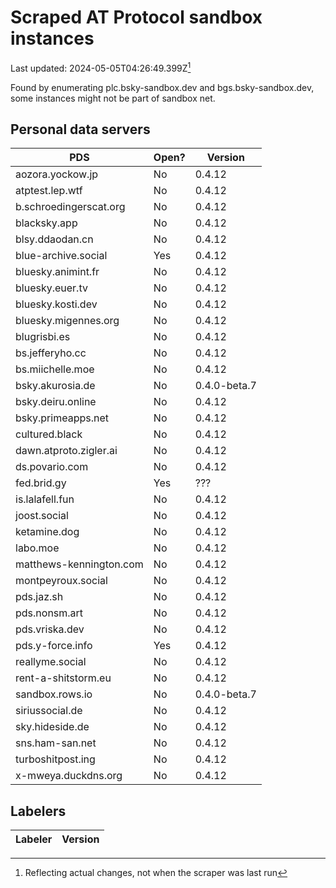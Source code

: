 # Scraped AT Protocol sandbox instances

Last updated: 2024-05-05T04:26:49.399Z[^1]

Found by enumerating plc.bsky-sandbox.dev and bgs.bsky-sandbox.dev, some
instances might not be part of sandbox net.

## Personal data servers

<!-- pds-start -->
| PDS | Open? | Version |
| --- | --- | --- |
| aozora.yockow.jp | No | 0.4.12 |
| atptest.lep.wtf | No | 0.4.12 |
| b.schroedingerscat.org | No | 0.4.12 |
| blacksky.app | No | 0.4.12 |
| blsy.ddaodan.cn | No | 0.4.12 |
| blue-archive.social | Yes | 0.4.12 |
| bluesky.animint.fr | No | 0.4.12 |
| bluesky.euer.tv | No | 0.4.12 |
| bluesky.kosti.dev | No | 0.4.12 |
| bluesky.migennes.org | No | 0.4.12 |
| blugrisbi.es | No | 0.4.12 |
| bs.jefferyho.cc | No | 0.4.12 |
| bs.miichelle.moe | No | 0.4.12 |
| bsky.akurosia.de | No | 0.4.0-beta.7 |
| bsky.deiru.online | No | 0.4.12 |
| bsky.primeapps.net | No | 0.4.12 |
| cultured.black | No | 0.4.12 |
| dawn.atproto.zigler.ai | No | 0.4.12 |
| ds.povario.com | No | 0.4.12 |
| fed.brid.gy | Yes | ??? |
| is.lalafell.fun | No | 0.4.12 |
| joost.social | No | 0.4.12 |
| ketamine.dog | No | 0.4.12 |
| labo.moe | No | 0.4.12 |
| matthews-kennington.com | No | 0.4.12 |
| montpeyroux.social | No | 0.4.12 |
| pds.jaz.sh | No | 0.4.12 |
| pds.nonsm.art | No | 0.4.12 |
| pds.vriska.dev | No | 0.4.12 |
| pds.y-force.info | Yes | 0.4.12 |
| reallyme.social | No | 0.4.12 |
| rent-a-shitstorm.eu | No | 0.4.12 |
| sandbox.rows.io | No | 0.4.0-beta.7 |
| siriussocial.de | No | 0.4.12 |
| sky.hideside.de | No | 0.4.12 |
| sns.ham-san.net | No | 0.4.12 |
| turboshitpost.ing | No | 0.4.12 |
| x-mweya.duckdns.org | No | 0.4.12 |
<!-- pds-end -->

## Labelers

<!-- labeler-start -->
| Labeler | Version |
| --- | --- |
<!-- labeler-end -->

[^1]: Reflecting actual changes, not when the scraper was last run
